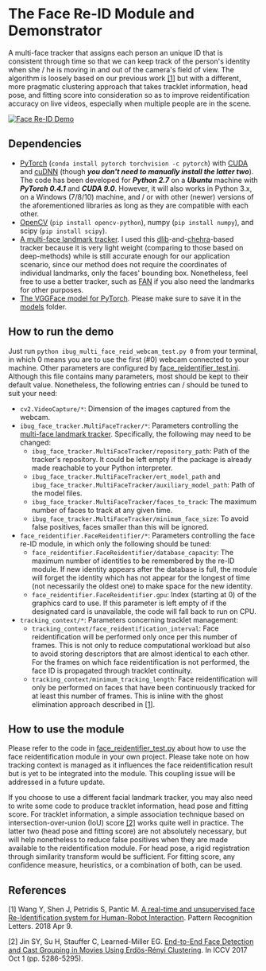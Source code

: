 # The Face Re-ID Module and Demonstrator
A multi-face tracker that assigns each person an unique ID that is consistent through time so that we can keep track of the person's identity when she / he is moving in and out of the camera's field of view. The algorithm is loosely based on our previous work [\[1\]](https://ibug.doc.ic.ac.uk/media/uploads/documents/a_real-time_and_unsupervised_face_re-identification_system_for_human-robot_interaction.pdf) but with a different, more pragmatic clustering approach that takes tracklet information, head pose, and fitting score into consideration so as to improve reidentification accuracy on live videos, especially when multiple people are in the scene.

[![Face Re-ID Demo](https://img.youtube.com/vi/DZ4XFO-56ww/0.jpg)](https://www.youtube.com/watch?v=DZ4XFO-56ww "Face Re-ID Demo")

## Dependencies
* [PyTorch](https://pytorch.org/) (`conda install pytorch torchvision -c pytorch`) with [CUDA](https://developer.nvidia.com/cuda-90-download-archive) and [cuDNN](https://developer.nvidia.com/cudnn) (though ***you don't need to manually install the latter two***). The code has been developed for ***Python 2.7*** on a ***Ubuntu*** machine with ***PyTorch 0.4.1*** and ***CUDA 9.0***. However, it will also works in Python 3.x, on a Windows (7/8/10) machine, and / or with other (newer) versions of the aforementioned libraries as long as they are compatible with each other.
* [OpenCV](https://opencv.org/) (`pip install opencv-python`), numpy (`pip install numpy`), and scipy (`pip install scipy`).
* [A multi-face landmark tracker](https://github.com/IntelligentBehaviourUnderstandingGroup/dlib_and_chehra_stuff). I used this [dlib](http://dlib.net/)-and-[chehra](https://ibug.doc.ic.ac.uk/resources/chehra-tracker-cvpr-2014/)-based tracker because it is very light weight (comparing to those based on deep-methods) while is still accurate enough for our application scenario, since our method does not require the coordinates of individual landmarks, only the faces' bounding box. Nonetheless, feel free to use a better tracker, such as [FAN](https://github.com/1adrianb/2D-and-3D-face-alignment) if you also need the landmarks for other purposes.
* [The VGGFace model for PyTorch](https://github.com/rcmalli/keras-vggface/releases/download/v2.0/rcmalli_vggface_tf_vgg16.h5). Please make sure to save it in the [models](./models) folder.

## How to run the demo
Just run `python ibug_multi_face_reid_webcam_test.py 0` from your terminal, in which 0 means you are to use the first (#0) webcam connected to your machine. Other parameters are configured by [face_reidentifier_test.ini](./face_reidentifier_test.ini). Although this file contains many parameters, most should be kept to their default value. Nonetheless, the following entries can / should be tuned to suit your need:
* `cv2.VideoCapture/*`: Dimension of the images captured from the webcam.
* `ibug_face_tracker.MultiFaceTracker/*`: Parameters controlling the [multi-face landmark tracker](https://github.com/IntelligentBehaviourUnderstandingGroup/dlib_and_chehra_stuff). Specifically, the following may need to be changed:
    * `ibug_face_tracker.MultiFaceTracker/repository_path`: Path of the tracker's repository. It could be left empty if the package is already made reachable to your Python interpreter.
    * `ibug_face_tracker.MultiFaceTracker/ert_model_path` and `ibug_face_tracker.MultiFaceTracker/auxiliary_model_path`: Path of the model files.
    * `ibug_face_tracker.MultiFaceTracker/faces_to_track`: The maximum number of faces to track at any given time.
    * `ibug_face_tracker.MultiFaceTracker/minimum_face_size`: To avoid false positives, faces smaller than this will be ignored.
* `face_reidentifier.FaceReidentifier/*`: Parameters controlling the face re-ID module, in which only the following should be tuned:
    * `face_reidentifier.FaceReidentifier/database_capacity`: The maximum number of identities to be remembered by the re-ID module. If new identity appears after the database is full, the module will forget the identity which has not appear for the longest of time (not necessarily the oldest one) to make space for the new identity.
    * `face_reidentifier.FaceReidentifier.gpu`: Index (starting at 0) of the graphics card to use. If this parameter is left empty of if the designated card is unavailable, the code will fall back to run on CPU.
* `tracking_context/*`: Parameters concerning tracklet management:
    * `tracking_context/face_reidentification_interval`: Face reidentification will be performed only once per this number of frames. This is not only to reduce computational workload but also to avoid storing descriptors that are almost identical to each other. For the frames on which face reidentification is not performed, the face ID is propagated through tracklet continuity.
    * `tracking_context/minimum_tracking_length`: Face reidentification will only be performed on faces that have been continuously tracked for at least this number of frames. This is inline with the ghost elimination approach described in [\[1\]](https://ibug.doc.ic.ac.uk/media/uploads/documents/a_real-time_and_unsupervised_face_re-identification_system_for_human-robot_interaction.pdf).

## How to use the module
Please refer to the code in [face_reidentifier_test.py](./face_reidentifier_test.py) about how to use the face reidentification module in your own project. Please take note on how tracking context is managed as it influences the face reidentification result but is yet to be integrated into the module. This coupling issue will be addressed in a future update.

If you choose to use a different facial landmark tracker, you may also need to write some code to produce tracklet information, head pose and fitting score. For tracklet information, a simple association technique based on intersection-over-union (IoU) score [\[2\]](http://openaccess.thecvf.com/content_ICCV_2017/papers/Jin_End-To-End_Face_Detection_ICCV_2017_paper.pdf) works quite well in practice. The latter two (head pose and fitting score) are not absolutely necessary, but will help nonetheless to reduce false positives when they are made available to the reidentification module. For head pose, a rigid registration through similarity transform would be sufficient. For fitting score, any confidence measure, heuristics, or a combination of both, can be used.

## References
[1] Wang Y, Shen J, Petridis S, Pantic M. [A real-time and unsupervised face Re-Identification system for Human-Robot Interaction](https://ibug.doc.ic.ac.uk/media/uploads/documents/a_real-time_and_unsupervised_face_re-identification_system_for_human-robot_interaction.pdf). Pattern Recognition Letters. 2018 Apr 9.

[2] Jin SY, Su H, Stauffer C, Learned-Miller EG. [End-to-End Face Detection and Cast Grouping in Movies Using Erdös-Rényi Clustering](http://openaccess.thecvf.com/content_ICCV_2017/papers/Jin_End-To-End_Face_Detection_ICCV_2017_paper.pdf). In ICCV 2017 Oct 1 (pp. 5286-5295).
